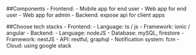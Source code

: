 ##Components
    - Frontend: 
        - Mobile app for end user
        - Web app for end user
        - Web app for admin
    - Backend: expose api for client apps

##Choose tech stacks
    - Frontend: 
        - Language: ts / js
        - Framework: ionic / angular
    - Backend:
        - Language: nodeJS
        - Database: mySQL, firestore
        - Framework: nestJS
        - API: restful, graphql
        - Notification system: fcm
        - Cloud: using google stack
       